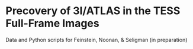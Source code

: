 # Precovery of 3I/ATLAS in the TESS Full-Frame Images

Data and Python scripts for Feinstein, Noonan, & Seligman (in preparation)
